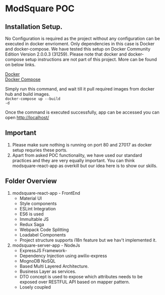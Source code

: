 # ModSquare POC
## Installation Setup.
<p>No Configuration is required as the project without any configuration can be executed in docker envrioment. Only dependencies in this case is Docker and docker-compose. We have tested this setup on Docker Community Edition Version 2.0.0.3 (31259). Please note that docker and docker-compose setup instructions are not part of this project. More can be found on below links.</p>

<a href="https://www.docker.com/">Docker</a> <br />
<a href="https://docs.docker.com/compose/">Docker Compose</a>


Simply run this command, and wait till it pull required images from docker hub and build images. <br />
<code>docker-compose up --build -d</code>

Once the command is executed successfully, app can be accessed 
you can open <a href="http://localhost">http://localhost/</a>

## Important
<ol>
<li>Please make sure nothing is running on port 80 and 27017 as docker setup requries these ports.</li>
<li>Apart from asked POC functionality, we have used our standard practices and they are very equally important. You can think modsquare-react-app as overkill but our idea here is to show our skills.</li>
</ol>

## Folder Overview
<ol>
  <li>modsquare-react-app - FrontEnd
    <ul>
      <li>Material UI</li>
      <li>Style components</li>
      <li>ESLint Integration</li>
      <li>ES6 is used</li>
      <li>Immultable JS</li>
      <li>Redux Saga</li>
      <li>Webpack Code Splitting</li>
      <li>Loadabel Components</li>
      <li>Project structure supports i18n feature but we hav't implemented it.</li>
    </ul>
  </li>
  <li>modsquare-server-app - NodeJs
    <ul>
      <li>ExpressJS Framework-</li>
      <li>Dependency Injection using awilix-express </li>
      <li>MognoDB NoSQL</li>
      <li>Based Multi Layered Architecture.</li>
      <li>Business Layer as services.</li>
      <li>DTO concept is used to expose which attributes needs to be exposed over RESTFUL API based on mapper pattern.</li>
      <li>Losely coupled</li>
    </ul>
  </li>
</ol>